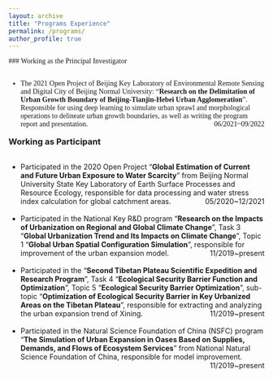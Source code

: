 ```yaml
---
layout: archive
title: "Programs Experience"
permalink: /programs/
author_profile: true
---
```


<span style="font-family: 'euclid';">
### Working as the Principal Investigator
<p style="overflow: hidden">
<span style="font-family: Euclid">
<ul>
<span style="float: left">
<li>The 2021 Open Project of Beijing Key Laboratory of Environmental Remote Sensing and Digital City of Beijing Normal University: “<b>Research on the Delimitation of Urban Growth Boundary of Beijing-Tianjin-Hebei Urban Agglomeration</b>”. Responsible for using deep learning to simulate urban sprawl and morphological operations to delineate urban growth boundaries, as well as writing the program report and presentation.</span>
<span style="float: right">06/2021~09/2022</span></li><br></ul></span></p>

### Working as Participant
<p style="overflow: hidden">
<span style="font-family: Euclid">
<ul>
<span style="float: left">
<li>
Participated in the 2020 Open Project “<b>Global Estimation of Current and Future Urban Exposure to Water Scarcity</b>” from Beijing Normal University State Key Laboratory of Earth Surface Processes and Resource Ecology, responsible for data processing and water stress index calculation for global catchment areas.
</span><span style="float: right">05/2020~12/2021</span></li></ul>
<ul>
<span style="float: left">
<br>
<li>
Participated in the National Key R&D program “<b>Research on the Impacts of Urbanization on Regional and Global Climate Change</b>”, Task 3 “<b>Global Urbanization Trend and Its Impacts on Climate Change</b>”, Topic 1 “<b>Global Urban Spatial Configuration Simulation</b>”, responsible for improvement of the urban expansion model.  
</span><span style="float: right">11/2019~present</span></li></ul>
<ul>
<span style="float: left">
<br>
<li>
Participated in the “<b>Second Tibetan Plateau Scientific Expedition and Research Program</b>”, Task 4 “<b>Ecological Security Barrier Function and Optimization</b>”, Topic 5 “<b>Ecological Security Barrier Optimization</b>”, sub-topic “<b>Optimization of Ecological Security Barrier in Key Urbanized Areas on the Tibetan Plateau</b>”, responsible for extracting and analyzing the urban expansion trend of Xining. 
</span><span style="float: right">11/2019~present</span></li></ul>
<ul>
<span style="float: left">
<br>
<li>
Participated in the Natural Science Foundation of China (NSFC) program “<b>The Simulation of Urban Expansion in Oases Based on Supplies, Demands, and Flows of Ecosystem Services</b>” from National Natural Science Foundation of China, responsible for model improvement.</span><span style="float: right">11/2019~present</span></li></ul></span></p>















</span>
</p>
